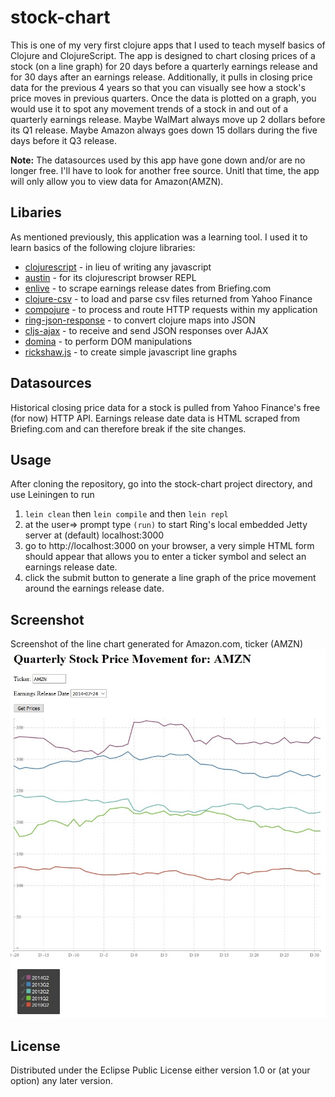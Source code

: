 # stock-chart
This is one of my very first clojure apps that I used to teach myself basics of Clojure and ClojureScript. 
The app is designed to chart closing prices of a stock (on a line graph) for 20 days before a quarterly earnings release and for 30 days
after an earnings release. Additionally, it pulls in closing price data for the previous 4 years so that you can visually
see how a stock's price moves in previous quarters. Once the data is plotted on a graph, you would use it to spot any movement trends of a stock
in and out of a quarterly earnings release. 
Maybe WalMart always move up 2 dollars before its Q1 release. Maybe Amazon always goes down 15 dollars during the five days before it Q3 release.

<b>Note:</b> The datasources used by this app have gone down and/or are no longer free. I'll have to look for another free source.
Unitl that time, the app will only allow you to view data for Amazon(AMZN). 

## Libaries
As mentioned previously, this application was a learning tool. I used it to learn basics of the following clojure libraries:
* [clojurescript](https://github.com/clojure/clojurescript) - in lieu of writing any javascript
* [austin](https://github.com/cemerick/austin) - for its clojurescript browser REPL
* [enlive](https://github.com/cgrand/enlive) - to scrape earnings release dates from Briefing.com
* [clojure-csv](https://github.com/davidsantiago/clojure-csv) - to load and parse csv files returned from Yahoo Finance
* [compojure](https://github.com/weavejester/compojure) - to process and route HTTP requests within my application
* [ring-json-response](https://github.com/weavejester/ring-json-response) - to convert clojure maps into JSON
* [cljs-ajax](https://github.com/JulianBirch/cljs-ajax) - to receive and send JSON responses over AJAX
* [domina](https://github.com/levand/domina) - to perform DOM manipulations
* [rickshaw.js](http://code.shutterstock.com/rickshaw/) - to create simple javascript line graphs

## Datasources
Historical closing price data for a stock is pulled from Yahoo Finance's free (for now) HTTP API.
Earnings release date data is HTML scraped from Briefing.com and can therefore break if the site changes.  

## Usage
After cloning the repository, go into the stock-chart project directory, and use Leiningen to run
1. ```lein clean``` then ```lein compile``` and then ```lein repl```
2. at the user=> prompt type ```(run)``` to start Ring's local embedded Jetty server at (default) localhost:3000
3. go to http://localhost:3000 on your browser, a very simple HTML form should appear that allows you to enter a ticker
symbol and select an earnings release date.
4. click the submit button to generate a line graph of the price movement around the earnings release date.

## Screenshot
Screenshot of the line chart generated for Amazon.com, ticker (AMZN)
![alt text](https://github.com/strohs/stock-chart/blob/master/Stock-Trends-Chart.jpg "Line Chart screenshot")

## License
Distributed under the Eclipse Public License either version 1.0 or (at your option) any later version.
